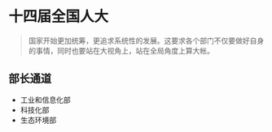 # 十四届全国人大

> 国家开始更加统筹，更追求系统性的发展。这要求各个部门不仅要做好自身的事情，同时也要站在大视角上，站在全局角度上算大帐。

## 部长通道

- 工业和信息化部
- 科技化部
- 生态环境部